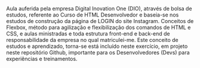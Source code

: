 Aula auferida pela empresa Digital Inovation One (DIO), através de bolsa de estudos, referente ao Curso de HTML Desenvolvedor e baseia-se nos estudos de construção da página de LOGIN do site Instagram. Conceitos de Flexbox, método para agilização e flexibilização dos comandos de HTML e CSS, e aulas ministradas e toda estrutura front-end e back-end de responsabilidade da empresa no qual matriculei-me. Este conceito de estudos e aprendizado, torna-se está incluído neste exercício, em projeto neste repositório Github, importante para os Desenvolvedores (Devs) para experiências e treinamentos.